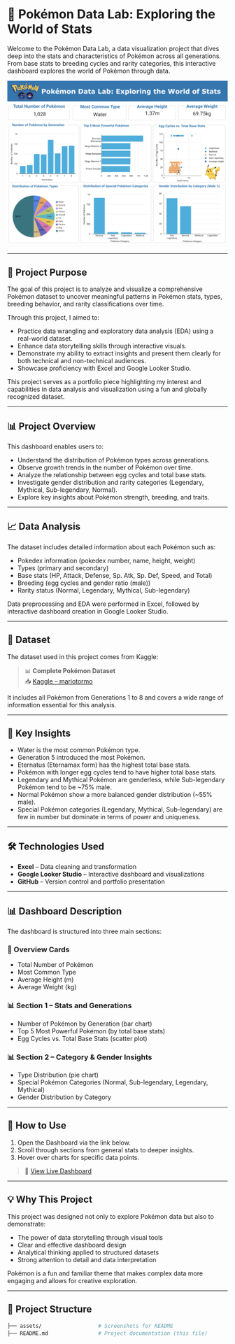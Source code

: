 # 🧪 Pokémon Data Lab: Exploring the World of Stats

Welcome to the Pokémon Data Lab, a data visualization project that dives deep into the stats and characteristics of Pokémon across all generations. From base stats to breeding cycles and rarity categories, this interactive dashboard explores the world of Pokémon through data.

![Pokémon Dashboard](assets/Pokemon_Dashboard_Screenshot.png)

---

## 🎯 Project Purpose

The goal of this project is to analyze and visualize a comprehensive Pokémon dataset to uncover meaningful patterns in Pokémon stats, types, breeding behavior, and rarity classifications over time.

Through this project, I aimed to:

- Practice data wrangling and exploratory data analysis (EDA) using a real-world dataset.
- Enhance data storytelling skills through interactive visuals.
- Demonstrate my ability to extract insights and present them clearly for both technical and non-technical audiences.
- Showcase proficiency with Excel and Google Looker Studio.

This project serves as a portfolio piece highlighting my interest and capabilities in data analysis and visualization using a fun and globally recognized dataset.

---

## 📊 Project Overview

This dashboard enables users to:

- Understand the distribution of Pokémon types across generations.
- Observe growth trends in the number of Pokémon over time.
- Analyze the relationship between egg cycles and total base stats.
- Investigate gender distribution and rarity categories (Legendary, Mythical, Sub-legendary, Normal).
- Explore key insights about Pokémon strength, breeding, and traits.

---

## 📈 Data Analysis

The dataset includes detailed information about each Pokémon such as:

- Pokedex information (pokedex number, name, height, weight)
- Types (primary and secondary)
- Base stats (HP, Attack, Defense, Sp. Atk, Sp. Def, Speed, and Total)
- Breeding (egg cycles and gender ratio (male))
- Rarity status (Normal, Legendary, Mythical, Sub-legendary)

Data preprocessing and EDA were performed in Excel, followed by interactive dashboard creation in Google Looker Studio.

---

## 📂 Dataset

The dataset used in this project comes from Kaggle:

> 📊 **Complete Pokémon Dataset**  
> 📥 [Kaggle – mariotormo](https://www.kaggle.com/datasets/mariotormo/complete-pokemon-dataset-updated-090420/data)

It includes all Pokémon from Generations 1 to 8 and covers a wide range of information essential for this analysis.

---

## 🧠 Key Insights

- Water is the most common Pokémon type.
- Generation 5 introduced the most Pokémon.
- Eternatus (Eternamax form) has the highest total base stats.
- Pokémon with longer egg cycles tend to have higher total base stats.
- Legendary and Mythical Pokémon are genderless, while Sub-legendary Pokémon tend to be ~75% male.
- Normal Pokémon show a more balanced gender distribution (~55% male).
- Special Pokémon categories (Legendary, Mythical, Sub-legendary) are few in number but dominate in terms of power and uniqueness.

---

## 🛠️ Technologies Used

- **Excel** – Data cleaning and transformation  
- **Google Looker Studio** – Interactive dashboard and visualizations  
- **GitHub** – Version control and portfolio presentation  

---

## 📊 Dashboard Description

The dashboard is structured into three main sections:

### 🧾 Overview Cards
- Total Number of Pokémon
- Most Common Type
- Average Height (m)
- Average Weight (kg)

### 📊 Section 1 – Stats and Generations
- Number of Pokémon by Generation (bar chart)
- Top 5 Most Powerful Pokémon (by total base stats)
- Egg Cycles vs. Total Base Stats (scatter plot)

### 📊 Section 2 – Category & Gender Insights
- Type Distribution (pie chart)
- Special Pokémon Categories (Normal, Sub-legendary, Legendary, Mythical)
- Gender Distribution by Category

---

## 🚀 How to Use

1. Open the Dashboard via the link below.
2. Scroll through sections from general stats to deeper insights.
3. Hover over charts for specific data points.

> 🔗 [View Live Dashboard](https://lookerstudio.google.com/reporting/2d658e4b-aac9-4de2-a4f8-821f7278ecf3)

---

## 💡 Why This Project

This project was designed not only to explore Pokémon data but also to demonstrate:

- The power of data storytelling through visual tools
- Clear and effective dashboard design
- Analytical thinking applied to structured datasets
- Strong attention to detail and data interpretation

Pokémon is a fun and familiar theme that makes complex data more engaging and allows for creative exploration.

---

## 📁 Project Structure

```bash
├── assets/                  # Screenshots for README
├── README.md                # Project documentation (this file)
